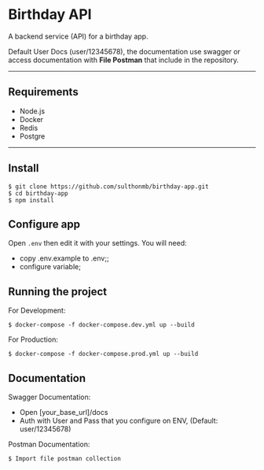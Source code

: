 # Birthday API

A backend service (API) for a birthday app. 

Default User Docs (user/12345678), the documentation use swagger or access documentation with **File Postman** that include in the repository.

---
## Requirements

- Node.js
- Docker
- Redis
- Postgre

---

## Install

    $ git clone https://github.com/sulthonmb/birthday-app.git
    $ cd birthday-app
    $ npm install

## Configure app

Open `.env` then edit it with your settings. You will need:

- copy .env.example to .env;;
- configure variable;

## Running the project

For Development:

    $ docker-compose -f docker-compose.dev.yml up --build

For Production:
    
    $ docker-compose -f docker-compose.prod.yml up --build

## Documentation

Swagger Documentation:

- Open [your_base_url]/docs
- Auth with User and Pass that you configure on ENV, (Default: user/12345678)

Postman Documentation:

    $ Import file postman collection
